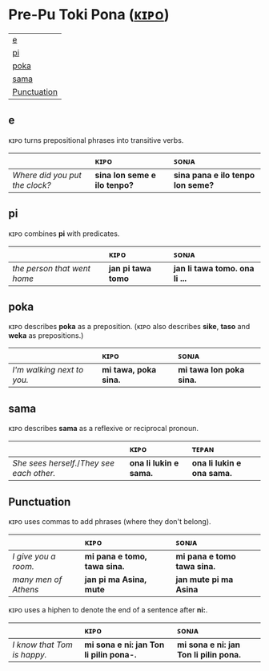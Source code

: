 # Pre-Pu Toki Pona ([ᴋɪᴘᴏ](https://tpnimi.blogspot.com/p/nimi-sama-k.html))

| |
|:-|
| [e](#e) |
| [pi](#pi) |
| [poka](#poka) |
| [sama](#sama) |
| [Punctuation](#punctuation) |

## e

ᴋɪᴘᴏ turns prepositional phrases into transitive verbs. 

| | ᴋɪᴘᴏ | ꜱᴏɴᴊᴀ |
|:-|:-|:-|
| *Where did you put the clock?* | **sina lon seme e ilo tenpo?** | **sina pana e ilo tenpo lon seme?** |

## pi

ᴋɪᴘᴏ combines **pi** with predicates.

| | ᴋɪᴘᴏ | ꜱᴏɴᴊᴀ |
|:-|:-|:-|
| *the person that went home* | **jan pi tawa tomo** | **jan li tawa tomo. ona li ...** |

## poka

ᴋɪᴘᴏ describes **poka** as a preposition. (ᴋɪᴘᴏ also describes **sike**, **taso** and **weka** as prepositions.)

| | ᴋɪᴘᴏ | ꜱᴏɴᴊᴀ |
|:-|:-|:-|
| *I'm walking next to you.* | **mi tawa, poka sina.** | **mi tawa lon poka sina.** |

## sama

ᴋɪᴘᴏ describes **sama** as a reflexive or reciprocal pronoun.

| | ᴋɪᴘᴏ | ᴛᴇᴘᴀɴ |
|:-|:-|:-|
| *She sees herself.*/*They see each other.* | **ona li lukin e sama.** | **ona li lukin e ona sama.** |

## Punctuation

ᴋɪᴘᴏ uses commas to add phrases (where they don't belong).

| | ᴋɪᴘᴏ | ꜱᴏɴᴊᴀ |
|:-|:-|:-|
| *I give you a room.* | **mi pana e tomo, tawa sina.** | **mi pana e tomo tawa sina.** |
| *many men of Athens* | **jan pi ma Asina, mute** | **jan mute pi ma Asina** |

ᴋɪᴘᴏ uses a hiphen to denote the end of a sentence after **ni:**.

| | ᴋɪᴘᴏ | ꜱᴏɴᴊᴀ |
|:-|:-|:-|
| *I know that Tom is happy.* | **mi sona e ni: jan Ton li pilin pona-.** | **mi sona e ni: jan Ton li pilin pona.** |

